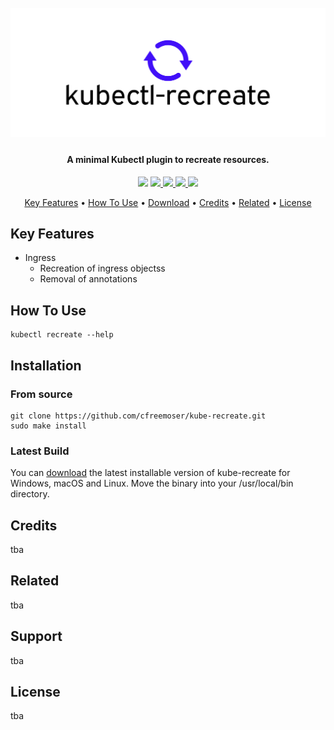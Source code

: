 
<h1 align="center">
  <br>
  <a href="https://craftcodecrew.com/"><img src="https://raw.githubusercontent.com/cfreemoser/kube-recreate/master/cover.png" alt="Kubectl-recreate" width="600"></a>
</h1>

<h4 align="center">A minimal Kubectl plugin to recreate resources.</h4>

<p align="center">
  <a href="https://github.com/cfreemoser/kube-recreate/actions?query=workflow%3A%22Lint+and+Test+Code%22"><img src="https://github.com/cfreemoser/kube-recreate/workflows/Lint%20and%20Test%20Code/badge.svg"></a>

  <a href="https://github.com/cfreemoser/kube-recreate/actions?query=workflow%3Apre-release">
    <img src="https://github.com/cfreemoser/kube-recreate/workflows/pre-release/badge.svg">
    </a>
 <a href="https://github.com/cfreemoser/kube-recreate/actions?query=workflow%3Arelease">
    <img src="https://github.com/cfreemoser/kube-recreate/workflows/release/badge.svg">
 </a>
  <a href="https://saythanks.io/to/freimoser.c%40gmail.com">
      <img src="https://img.shields.io/badge/SayThanks.io-%E2%98%BC-1EAEDB.svg">
  </a>
  <a href="https://www.paypal.me/cfreimoser">
    <img src="https://img.shields.io/badge/$-donate-ff69b4.svg?maxAge=2592000&amp;style=flat">
  </a>
</p>

<p align="center">
  <a href="#key-features">Key Features</a> •
  <a href="#how-to-use">How To Use</a> •
  <a href="#download">Download</a> •
  <a href="#credits">Credits</a> •
  <a href="#related">Related</a> •
  <a href="#license">License</a>
</p>

## Key Features

* Ingress
  - Recreation of ingress objectss
  - Removal of annotations

## How To Use

```
kubectl recreate --help
```


## Installation

### From source 
```
git clone https://github.com/cfreemoser/kube-recreate.git
sudo make install
```
### Latest Build
You can [download](https://github.com/cfreemoser/kube-recreate/releases) the latest installable version of kube-recreate for Windows, macOS and Linux. Move the binary into your /usr/local/bin directory. 

## Credits

tba 


## Related

tba 
## Support

tba

## License

tba


